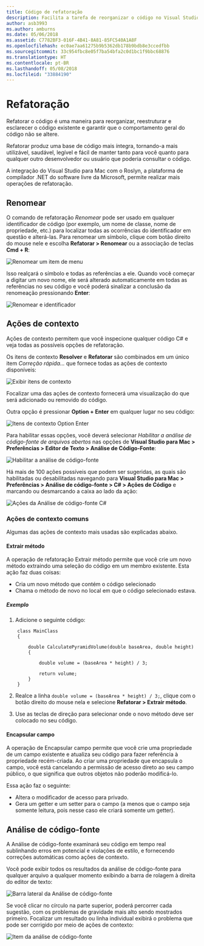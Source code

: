 ```yaml
---
title: Código de refatoração
description: Facilita a tarefa de reorganizar o código no Visual Studio para Mac usando a Análise de Código-Fonte.
author: asb3993
ms.author: amburns
ms.date: 05/06/2018
ms.assetid: C7782BF3-016F-4B41-8A81-85FC540A1A8F
ms.openlocfilehash: ec0ae7aa61275b9b5362db178b9bdb8e3ccedfbb
ms.sourcegitcommit: 33c954fbc8e05f7ba54bfa2c0d1bc1f9bbc68876
ms.translationtype: HT
ms.contentlocale: pt-BR
ms.lasthandoff: 05/08/2018
ms.locfileid: "33884190"
---
```

# <a name="refactoring"></a>Refatoração

Refatorar o código é uma maneira para reorganizar, reestruturar e esclarecer o código existente e garantir que o comportamento geral do código não se altere.

Refatorar produz uma base de código mais íntegra, tornando-a mais utilizável, saudável, legível e fácil de manter tanto para você quanto para qualquer outro desenvolvedor ou usuário que poderia consultar o código.

A integração do Visual Studio para Mac com o Roslyn, a plataforma de compilador .NET do software livre da Microsoft, permite realizar mais operações de refatoração.

## <a name="renaming"></a>Renomear 

O comando de refatoração *Renomear* pode ser usado em qualquer identificador de código (por exemplo, um nome de classe, nome de propriedade, etc.) para localizar todas as ocorrências do identificador em questão e alterá-las. Para renomear um símbolo, clique com botão direito do mouse nele e escolha **Refatorar > Renomear** ou a associação de teclas **Cmd + R**:

![Renomear um item de menu](media/refactoring-renaming1.png)

Isso realçará o símbolo e todas as referências a ele. Quando você começar a digitar um novo nome, ele será alterado automaticamente em todas as referências no seu código e você poderá sinalizar a conclusão da renomeação pressionando **Enter**:

 ![Renomear e identificador](media/refactoring-renaming2.png)

## <a name="context-actions"></a>Ações de contexto

Ações de contexto permitem que você inspecione qualquer código C# e veja todas as possíveis opções de refatoração. 

Os itens de contexto **Resolver** e **Refatorar** são combinados em um único item *Correção rápida...* que fornece todas as ações de contexto disponíveis:

![Exibir itens de contexto](media/refactoring-context-action.png)

Focalizar uma das ações de contexto fornecerá uma visualização do que será adicionado ou removido do código.

Outra opção é pressionar **Option + Enter** em qualquer lugar no seu código:

![Itens de contexto Option Enter](media/refactoring-image2a.png)

Para habilitar essas opções, você deverá selecionar *Habilitar a análise de código-fonte de arquivos abertos* nas opções de **Visual Studio para Mac > Preferências > Editor de Texto > Análise de Código-Fonte**:

 ![Habilitar a análise de código-fonte](media/refactoring-options.png)

Há mais de 100 ações possíveis que podem ser sugeridas, as quais são habilitadas ou desabilitadas navegando para **Visual Studio para Mac > Preferências > Análise de código-fonte > C# > Ações de Código** e marcando ou desmarcando a caixa ao lado da ação:

 ![Ações da Análise de código-fonte C#](media/refactoring-image3a.png)

### <a name="common-context-actions"></a>Ações de contexto comuns

Algumas das ações de contexto mais usadas são explicadas abaixo.

#### <a name="extract-method"></a>Extrair método

A operação de refatoração Extrair método permite que você crie um novo método extraindo uma seleção do código em um membro existente. Esta ação faz duas coisas:

* Cria um novo método que contém o código selecionado
* Chama o método de novo no local em que o código selecionado estava.

##### <a name="example"></a>Exemplo

1. Adicione o seguinte código:

```
    class MainClass
    {

        double CalculatePyramidVolume(double baseArea, double height)
        {

            double volume = (baseArea * height) / 3;

            return volume;
        }
    }
```

2. Realce a linha `double volume = (baseArea * height) / 3;`, clique com o botão direito do mouse nela e selecione **Refatorar > Extrair método**.

3. Use as teclas de direção para selecionar onde o novo método deve ser colocado no seu código.


#### <a name="encapsulate-field"></a>Encapsular campo

A operação de Encapsular campo permite que você crie uma propriedade de um campo existente e atualiza seu código para fazer referência à propriedade recém-criada. Ao criar uma propriedade que encapsula o campo, você está cancelando a permissão de acesso direto ao seu campo público, o que significa que outros objetos não poderão modificá-lo.

Essa ação faz o seguinte:

* Altera o modificador de acesso para privado.
* Gera um getter e um setter para o campo (a menos que o campo seja somente leitura, pois nesse caso ele criará somente um getter).


## <a name="source-analysis"></a>Análise de código-fonte

A Análise de código-fonte examinará seu código em tempo real sublinhando erros em potencial e violações de estilo, e fornecendo correções automáticas como ações de contexto. 

Você pode exibir todos os resultados da análise de código-fonte para qualquer arquivo a qualquer momento exibindo a barra de rolagem à direita do editor de texto:

 ![Barra lateral da Análise de código-fonte](media/refactoring-image4a.png)

Se você clicar no círculo na parte superior, poderá percorrer cada sugestão, com os problemas de gravidade mais alto sendo mostrados primeiro. Focalizar um resultado ou linha individual exibirá o problema que pode ser corrigido por meio de ações de contexto:

 ![Item da análise de código-fonte](media/refactoring-image5.png)

